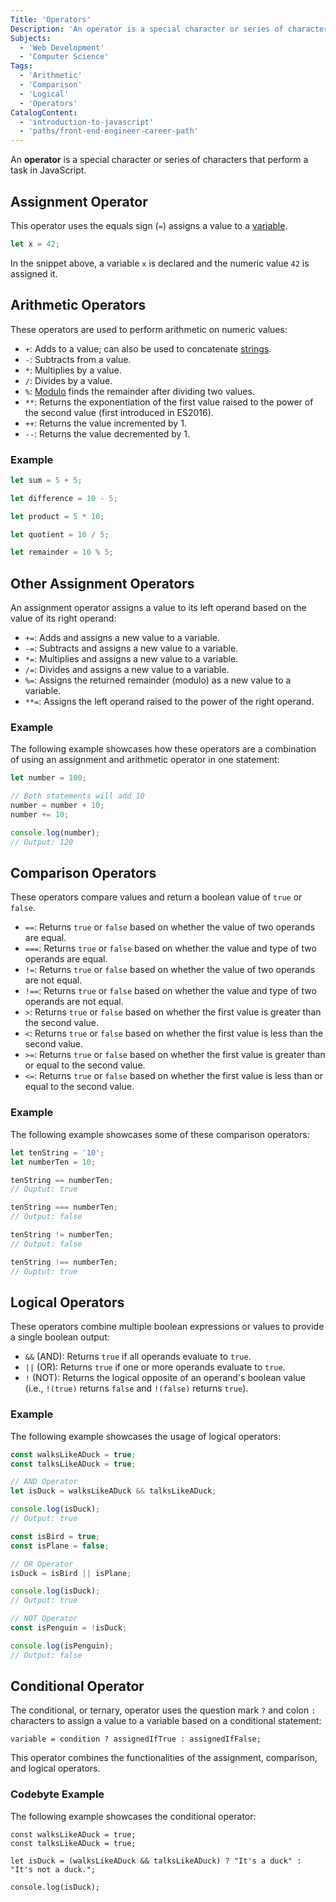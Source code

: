 ```yaml
---
Title: 'Operators'
Description: 'An operator is a special character or series of characters that perform a task in JavaScript.'
Subjects:
  - 'Web Development'
  - 'Computer Science'
Tags:
  - 'Arithmetic'
  - 'Comparison'
  - 'Logical'
  - 'Operators'
CatalogContent:
  - 'introduction-to-javascript'
  - 'paths/front-end-engineer-career-path'
---
```


An **operator** is a special character or series of characters that perform a task in JavaScript.

## Assignment Operator

This operator uses the equals sign (`=`) assigns a value to a [variable](https://www.codecademy.com/resources/docs/javascript/variables).

```js
let x = 42;
```

In the snippet above, a variable `x` is declared and the numeric value `42` is assigned it.

## Arithmetic Operators

These operators are used to perform arithmetic on numeric values:

- `+`: Adds to a value; can also be used to concatenate [strings](https://www.codecademy.com/resources/docs/javascript/strings).
- `-`: Subtracts from a value.
- `*`: Multiplies by a value.
- `/`: Divides by a value.
- `%`: [Modulo](https://www.codecademy.com/resources/docs/general/modulo) finds the remainder after dividing two values.
- `**`: Returns the exponentiation of the first value raised to the power of the second value (first introduced in ES2016).
- `++`: Returns the value incremented by 1.
- `--`: Returns the value decremented by 1.

### Example

```js
let sum = 5 + 5;

let difference = 10 - 5;

let product = 5 * 10;

let quotient = 10 / 5;

let remainder = 10 % 5;
```

## Other Assignment Operators

An assignment operator assigns a value to its left operand based on the value of its right operand:

- `+=`: Adds and assigns a new value to a variable.
- `-=`: Subtracts and assigns a new value to a variable.
- `*=`: Multiplies and assigns a new value to a variable.
- `/=`: Divides and assigns a new value to a variable.
- `%=`: Assigns the returned remainder (modulo) as a new value to a variable.
- `**=`: Assigns the left operand raised to the power of the right operand.

### Example

The following example showcases how these operators are a combination of using an assignment and arithmetic operator in one statement:

```js
let number = 100;

// Both statements will add 10
number = number + 10;
number += 10;

console.log(number);
// Output: 120
```

## Comparison Operators

These operators compare values and return a boolean value of `true` or `false`.

- `==`: Returns `true` or `false` based on whether the value of two operands are equal.
- `===`: Returns `true` or `false` based on whether the value and type of two operands are equal.
- `!=`: Returns `true` or `false` based on whether the value of two operands are not equal.
- `!==`: Returns `true` or `false` based on whether the value and type of two operands are not equal.
- `>`: Returns `true` or `false` based on whether the first value is greater than the second value.
- `<`: Returns `true` or `false` based on whether the first value is less than the second value.
- `>=`: Returns `true` or `false` based on whether the first value is greater than or equal to the second value.
- `<=`: Returns `true` or `false` based on whether the first value is less than or equal to the second value.

### Example

The following example showcases some of these comparison operators:

```js
let tenString = '10';
let numberTen = 10;

tenString == numberTen;
// Ouptut: true

tenString === numberTen;
// Output: false

tenString != numberTen;
// Output: false

tenString !== numberTen;
// Ouptut: true
```

## Logical Operators

These operators combine multiple boolean expressions or values to provide a single boolean output:

- `&&` (AND): Returns `true` if all operands evaluate to `true`.
- `||` (OR): Returns `true` if one or more operands evaluate to `true`.
- `!` (NOT): Returns the logical opposite of an operand's boolean value (i.e., `!(true)` returns `false` and `!(false)` returns `true`).

### Example

The following example showcases the usage of logical operators:

```js
const walksLikeADuck = true;
const talksLikeADuck = true;

// AND Operator
let isDuck = walksLikeADuck && talksLikeADuck;

console.log(isDuck);
// Output: true

const isBird = true;
const isPlane = false;

// OR Operator
isDuck = isBird || isPlane;

console.log(isDuck);
// Output: true

// NOT Operator
const isPenguin = !isDuck;

console.log(isPenguin);
// Output: false
```

## Conditional Operator

The conditional, or ternary, operator uses the question mark `?` and colon `:` characters to assign a value to a variable based on a conditional statement:

```pseudo
variable = condition ? assignedIfTrue : assignedIfFalse;
```

This operator combines the functionalities of the assignment, comparison, and logical operators.

### Codebyte Example

The following example showcases the conditional operator:

```codebyte/javascript
const walksLikeADuck = true;
const talksLikeADuck = true;

let isDuck = (walksLikeADuck && talksLikeADuck) ? "It's a duck" : "It's not a duck.";

console.log(isDuck);
```
